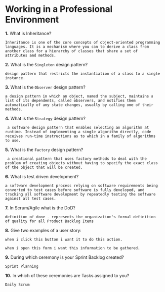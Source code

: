 # Working in a Professional Environment

**1.** What is Inheritance?
<!-- enter you answer in the space below -->
```
Inheritance is one of the core concepts of object-oriented programming languages. It is a mechanism where you can to derive a class from another class for a hierarchy of classes that share a set of attributes and methods.
```
**2.** What is the `Singleton` design pattern?
<!-- enter you answer in the space below -->
```
design pattern that restricts the instantiation of a class to a single instance.
```
**3.** What is the `Observer` design pattern?
<!-- enter you answer in the space below -->
```
a design pattern in which an object, named the subject, maintains a list of its dependents, called observers, and notifies them automatically of any state changes, usually by calling one of their methods.
```
**4.** What is the `Strategy` design pattern?
<!-- enter you answer in the space below -->
```
 a software design pattern that enables selecting an algorithm at runtime. Instead of implementing a single algorithm directly, code receives run-time instructions as to which in a family of algorithms to use.
```
**5.** What is the `Factory` design pattern?
<!-- enter you answer in the space below -->
```
 a creational pattern that uses factory methods to deal with the problem of creating objects without having to specify the exact class of the object that will be created.
```
**6.** What is test driven development?
<!-- enter you answer in the space below -->
```
a software development process relying on software requirements being converted to test cases before software is fully developed, and tracking all software development by repeatedly testing the software against all test cases.
```
**7.** In Scrum/Agile what is the DoD?
<!-- enter you answer in the space below -->
```
definition of done - represents the organization's formal definition of quality for all Product Backlog Items
```
**8.** Give two examples of a user story:
<!-- enter you answer in the space below -->
```
when i click this button i want it to do this action.

when i open this form i want this information to be gathered. 
```
**9.** During which ceremony is your Sprint Backlog created?
<!-- enter you answer in the space below -->
```
Sprint Planning 
```
**10.** In which of these ceremonies are Tasks assigned to you?
<!-- enter you answer in the space below -->
```
Daily Scrum
```